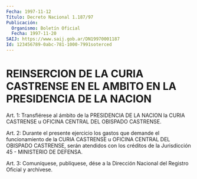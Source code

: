 ```yaml
---
Fecha: 1997-11-12
Título: Decreto Nacional 1.187/97
Publicación:
  Organismo: Boletín Oficial
  Fecha: 1997-11-20
SAIJ: https://www.saij.gob.ar/DN19970001187
Id: 123456789-0abc-781-1000-7991soterced
---
```

# REINSERCION DE LA CURIA CASTRENSE EN EL AMBITO EN LA PRESIDENCIA DE LA NACION

<a id="1"></a>
Art. 1: Transfiérese al ámbito de la PRESIDENCIA  DE LA NACION la  CURIA  CASTRENSE  u  OFICINA  CENTRAL  DEL  OBISPADO  CASTRENSE.

<a id="2"></a>
Art. 2: Durante el presente ejercicio los gastos que demande  el funcionamiento de la CURIA CASTRENSE u OFICINA CENTRAL DEL OBISPADO CASTRENSE, serán atendidos con los créditos de la Jurisdicción 45 - MINISTERIO DE DEFENSA.

<a id="3"></a>
Art. 3: Comuníquese,  publíquese, dése a la Dirección Nacional del Registro Oficial y archívese.
